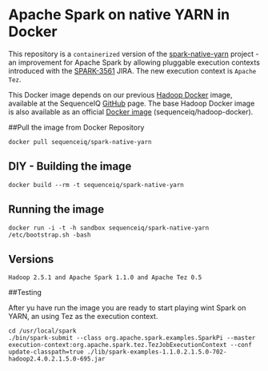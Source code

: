 Apache Spark on native YARN in Docker
==========

This repository is a `containerized` version of the [spark-native-yarn](https://github.com/hortonworks/spark-native-yarn) project - an improvement for Apache Spark by allowing pluggable execution contexts introduced with the [SPARK-3561](https://issues.apache.org/jira/browse/SPARK-3561) JIRA. The new execution context is `Apache Tez`.

This Docker image depends on our previous [Hadoop Docker](https://github.com/sequenceiq/hadoop-docker) image, available at the SequenceIQ [GitHub](https://github.com/sequenceiq) page. The base Hadoop Docker image is also available as an official [Docker image](https://registry.hub.docker.com/u/sequenceiq/hadoop-docker/) (sequenceiq/hadoop-docker).

##Pull the image from Docker Repository
```
docker pull sequenceiq/spark-native-yarn
```

## DIY - Building the image
```
docker build --rm -t sequenceiq/spark-native-yarn
```

## Running the image
```
docker run -i -t -h sandbox sequenceiq/spark-native-yarn /etc/bootstrap.sh -bash
```

## Versions
```
Hadoop 2.5.1 and Apache Spark 1.1.0 and Apache Tez 0.5

```

##Testing

After yu have run the image you are ready to start playing wint Spark on YARN, an using Tez as the execution context.

```
cd /usr/local/spark
./bin/spark-submit --class org.apache.spark.examples.SparkPi --master execution-context:org.apache.spark.tez.TezJobExecutionContext --conf update-classpath=true ./lib/spark-examples-1.1.0.2.1.5.0-702-hadoop2.4.0.2.1.5.0-695.jar
```

